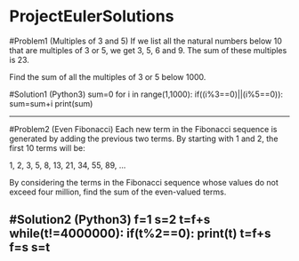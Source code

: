 # ProjectEulerSolutions

#Problem1 (Multiples of 3 and 5)
If we list all the natural numbers below 10 that are multiples of 3 or 5, we get 3, 5, 6 and 9. The sum of these multiples is 23.

Find the sum of all the multiples of 3 or 5 below 1000.

#Solution1 (Python3)
sum=0
for i in range(1,1000):
  if((i%3==0)||(i%5==0)):
    sum=sum+i
print(sum)

------------------------------------------------------------------------------------------------------------------------------
#Problem2 (Even Fibonacci)
Each new term in the Fibonacci sequence is generated by adding the previous two terms. By starting with 1 and 2, the first 10 terms will be:

1, 2, 3, 5, 8, 13, 21, 34, 55, 89, ...

By considering the terms in the Fibonacci sequence whose values do not exceed four million, find the sum of the even-valued terms.

#Solution2 (Python3)
f=1
s=2
t=f+s
while(t!=4000000):
  if(t%2==0):
    print(t)
  t=f+s
  f=s
  s=t
-------------------------------------------------------------------------------------------------------------------------------

    
